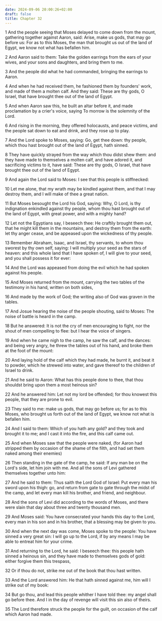 ```yaml
---
date: 2024-09-06 20:00:26+02:00
draft: false
title: Chapter 32
---
```




1 And the people seeing that Moses delayed to come down from the mount, gathering together against Aaron, said: Arise, make us gods, that may go before us: For as to this Moses, the man that brought us out of the land of Egypt, we know not what has befallen him.

2 And Aaron said to them: Take the golden earrings from the ears of your wives, and your sons and daughters, and bring them to me.

3 And the people did what he had commanded, bringing the earrings to Aaron.

4 And when he had received them, he fashioned them by founders' work, and made of them a molten calf. And they said: These are thy gods, O Israel, that have brought thee out of the land of Egypt.

5 And when Aaron saw this, he built an altar before it, and made proclamation by a crier's voice, saying To morrow is the solemnity of the Lord.

6 And rising in the morning, they offered holocausts, and peace victims, and the people sat down to eat and drink, and they rose up to play.

7 And the Lord spoke to Moses, saying: Go, get thee down: thy people, which thou hast brought out of the land of Egypt, hath sinned.

8 They have quickly strayed from the way which thou didst shew them: and they have made to themselves a molten calf, and have adored it, and sacrificing victims to it, have said: These are thy gods, O Israel, that have brought thee out of the land of Egypt.

9 And again the Lord said to Moses: I see that this people is stiffnecked:

10 Let me alone, that my wrath may be kindled against them, and that I may destroy them, and I will make of thee a great nation.

11 But Moses besought the Lord his God, saying: Why, O Lord, is thy indignation enkindled against thy people, whom thou hast brought out of the land of Egypt, with great power, and with a mighty hand?

12 Let not the Egyptians say, I beseech thee: He craftily brought them out, that he might kill them in the mountains, and destroy them from the earth: let thy anger cease, and be appeased upon the wickedness of thy people.

13 Remember Abraham, Isaac, and Israel, thy servants, to whom thou sworest by thy own self, saying: I will multiply your seed as the stars of heaven: and this whole land that I have spoken of, I will give to your seed, and you shall possess it for ever:

14 And the Lord was appeased from doing the evil which he had spoken against his people.

15 And Moses returned from the mount, carrying the two tables of the testimony in his hand, written on both sides,

16 And made by the work of God; the writing also of God was graven in the tables.

17 And Josue hearing the noise of the people shouting, said to Moses: The noise of battle is heard in the camp.

18 But he answered: It is not the cry of men encouraging to fight, nor the shout of men compelling to flee: but I hear the voice of singers.

19 And when he came nigh to the camp, he saw the calf, and the dances: and being very angry, he threw the tables out of his hand, and broke them at the foot of the mount:

20 And laying hold of the calf which they had made, he burnt it, and beat it to powder, which he strewed into water, and gave thereof to the children of Israel to drink.

21 And he said to Aaron: What has this people done to thee, that thou shouldst bring upon them a most heinous sin?

22 And he answered him: Let not my lord be offended; for thou knowest this people, that they are prone to evil.

23 They said to me: make us gods, that may go before us; for as to this Moses, who brought us forth out of the land of Egypt, we know not what is befallen him.

24 And I said to them: Which of you hath any gold? and they took and brought it to me; and I cast it into the fire, and this calf came out.

25 And when Moses saw that the people were naked, (for Aaron had stripped them by occasion of the shame of the filth, and had set them naked among their enemies)

26 Then standing in the gate of the camp, he said: If any man be on the Lord's side, let him join with me. And all the sons of Levi gathered themselves together unto him:

27 And he said to them: Thus saith the Lord God of Israel: Put every man his sword upon his thigh: go, and return from gate to gate through the midst of the camp, and let every man kill his brother, and friend, and neighbour.

28 And the sons of Levi did according to the words of Moses, and there were slain that day about three and twenty thousand men.

29 And Moses said: You have consecrated your hands this day to the Lord, every man in his son and in his brother, that a blessing may be given to you.

30 And when the next day was come, Moses spoke to the people: You have sinned a very great sin: I will go up to the Lord, if by any means I may be able to entreat him for your crime.

31 And returning to the Lord, he said: I beseech thee: this people hath sinned a heinous sin, and they have made to themselves gods of gold: either forgive them this trespass,

32 Or if thou do not, strike me out of the book that thou hast written.

33 And the Lord answered him: He that hath sinned against me, him will I strike out of my book:

34 But go thou, and lead this people whither I have told thee: my angel shall go before thee. And I in the day of revenge will visit this sin also of theirs.

35 The Lord therefore struck the people for the guilt, on occasion of the calf which Aaron had made.


